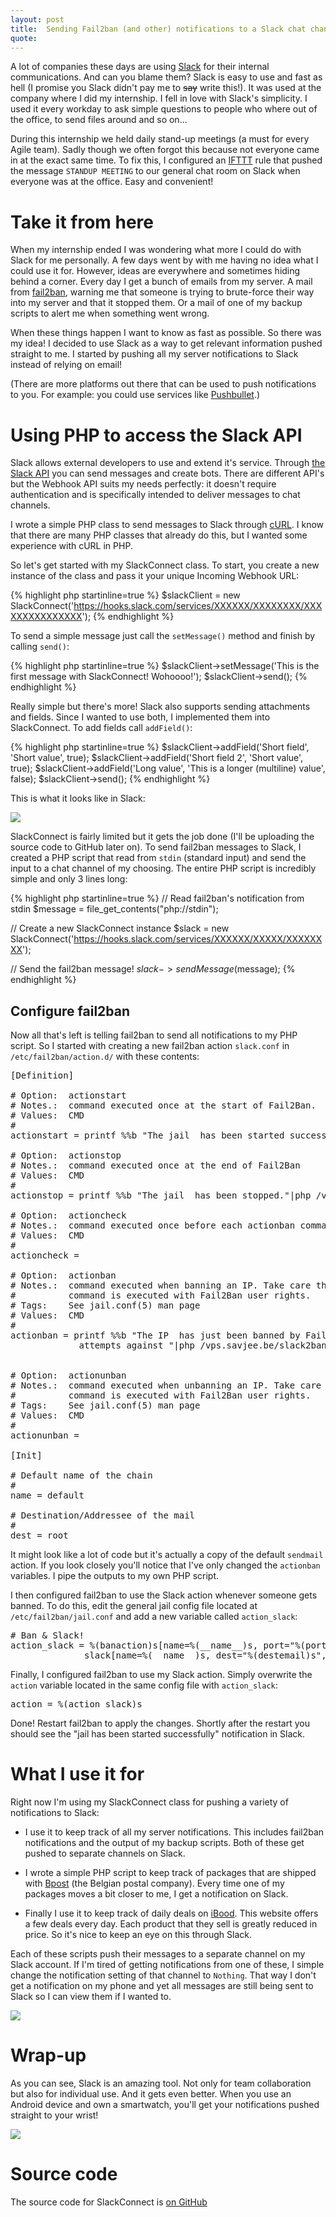 ```yaml
---
layout: post
title:  Sending Fail2ban (and other) notifications to a Slack chat channel
quote: 
---
```


A lot of companies these days are using [Slack](https://slack.com/) for their internal communications. And can you blame them? Slack is easy to use and fast as hell (I promise you Slack didn't pay me to <del>say</del> write this!). It was used at the company where I did my internship. I fell in love with Slack's simplicity. I used it every workday to ask simple questions to people who where out of the office, to send files around and so on...

During this internship we held daily stand-up meetings (a must for every Agile team). Sadly though we often forgot this because not everyone came in at the exact same time. To fix this, I configured an [IFTTT](https://ifttt.com/) rule that pushed the message ``STANDUP MEETING`` to our general chat room on Slack when everyone was at the office. Easy and convenient!

<!--more-->

# Take it from here
When my internship ended I was wondering what more I could do with Slack for me personally. A few days went by with me having no idea what I could use it for. However, ideas are everywhere and sometimes hiding behind a corner. Every day I get a bunch of emails from my server. A  mail from [fail2ban](http://www.fail2ban.org/), warning me that someone is trying to brute-force their way into my server and that it stopped them. Or a mail of one of my backup scripts to alert me when something went wrong.

When these things happen I want to know as fast as possible. So there was my idea! I decided to use Slack as a way to get relevant information pushed straight to me. I started by pushing all my server notifications to Slack instead of relying on email!

(There are more platforms out there that can be used to push notifications to you. For example: you could use services like [Pushbullet](https://docs.pushbullet.com/).)

# Using PHP to access the Slack API
Slack allows external developers to use and extend it's service. Through [the Slack API](https://api.slack.com/) you can send messages and create bots. There are different API's but the Webhook API suits my needs perfectly: it doesn't require authentication and is specifically intended to deliver messages to chat channels.

I wrote a simple PHP class to send messages to Slack through [cURL](http://php.net/manual/en/book.curl.php). I know that there are many PHP classes that already do this, but I wanted some experience with cURL in PHP.

So let's get started with my SlackConnect class. To start, you create a new instance of the class and pass it your unique Incoming Webhook URL:

{% highlight php startinline=true %}
$slackClient = new SlackConnect('https://hooks.slack.com/services/XXXXXX/XXXXXXXX/XXXXXXXXXXXXXXX');
{% endhighlight %}

To send a simple message just call the ``setMessage()`` method and finish by calling ``send()``:

{% highlight php startinline=true %}
$slackClient->setMessage('This is the first message with SlackConnect! Wohoooo!');
$slackClient->send();
{% endhighlight %}

Really simple but there's more! Slack also supports sending attachments and fields. Since I wanted to use both, I implemented them into SlackConnect. To add fields call ``addField()``:

{% highlight php startinline=true %}
$slackClient->addField('Short field', 'Short value', true);
$slackClient->addField('Short field 2', 'Short value', true);
$slackClient->addField('Long value', 'This is a longer (multiline) value', false);
$slackClient->send();
{% endhighlight %}

This is what it looks like in Slack:

![](/uploads/fail2ban-slack-notifications/slack-preview.png)

SlackConnect is fairly limited but it gets the job done (I'll be uploading the source code to GitHub later on). To send fail2ban messages to Slack, I created a PHP script that read from ``stdin`` (standard input) and send the input to a chat channel of my choosing. The entire PHP script is incredibly simple and only 3 lines long:

{% highlight php startinline=true %}
// Read fail2ban's notification from stdin
$message = file_get_contents("php://stdin");

// Create a new SlackConnect instance
$slack = new SlackConnect('https://hooks.slack.com/services/XXXXXX/XXXXX/XXXXXXXX');

// Send the fail2ban message!
$slack->sendMessage($message);
{% endhighlight %}

## Configure fail2ban
Now all that's left is telling fail2ban to send all notifications to my PHP script. So I started with creating a new fail2ban action ``slack.conf`` in ``/etc/fail2ban/action.d/`` with these contents:

<pre>
[Definition]

# Option:  actionstart
# Notes.:  command executed once at the start of Fail2Ban.
# Values:  CMD
#
actionstart = printf %%b "The jail <name> has been started successfully."|php /vps.savjee.be/slack2ban/send.php

# Option:  actionstop
# Notes.:  command executed once at the end of Fail2Ban
# Values:  CMD
#
actionstop = printf %%b "The jail <name> has been stopped."|php /vps.savjee.be/slack2ban/send.php

# Option:  actioncheck
# Notes.:  command executed once before each actionban command
# Values:  CMD
#
actioncheck =

# Option:  actionban
# Notes.:  command executed when banning an IP. Take care that the
#          command is executed with Fail2Ban user rights.
# Tags:    See jail.conf(5) man page
# Values:  CMD
#
actionban = printf %%b "The IP <ip> has just been banned by Fail2Ban after
            <failures> attempts against <name>"|php /vps.savjee.be/slack2ban/send.php


# Option:  actionunban
# Notes.:  command executed when unbanning an IP. Take care that the
#          command is executed with Fail2Ban user rights.
# Tags:    See jail.conf(5) man page
# Values:  CMD
#
actionunban =

[Init]

# Default name of the chain
#
name = default

# Destination/Addressee of the mail
#
dest = root
</pre>

It might look like a lot of code but it's actually a copy of the default ``sendmail`` action. If you look closely you'll notice that I've only changed the ``actionban`` variables. I pipe the outputs to my own PHP script.

I then configured fail2ban to use the Slack action whenever
someone gets banned. To do this, edit the general jail config file located at ``/etc/fail2ban/jail.conf`` and add a new variable called ``action_slack``:

<pre>
# Ban & Slack!
action_slack = %(banaction)s[name=%(__name__)s, port="%(port)s", protocol="%(protocol)s", chain="%(chain)s"]
              slack[name=%(__name__)s, dest="%(destemail)s", protocol="%(protocol)s", chain="%(chain)s", sendername="%(sendername)s"]
</pre>

Finally, I configured fail2ban to use my Slack action. Simply overwrite the ``action`` variable located in the same config file with ``action_slack``:

<pre>
action = %(action_slack)s
</pre>

Done! Restart fail2ban to apply the changes. Shortly after the restart you should see the "jail has been started successfully" notification in Slack.

# What I use it for
Right now I'm using my SlackConnect class for pushing a variety of notifications to Slack:

  * I use it to keep track of all my server notifications. This includes fail2ban notifications and the output of my backup scripts. Both of these get pushed to separate channels on Slack.

  * I wrote a simple PHP script to keep track of packages that are shipped with [Bpost](https://www.bpost.be/) (the Belgian postal company). Every time one of my packages moves a bit closer to me, I get a notification on Slack.

  * Finally I use it to keep track of daily deals on [iBood](http://www.ibood.com). This website offers a few deals every day. Each product that they sell is greatly reduced in price. So it's nice to keep an eye on this through Slack.

Each of these scripts push their messages to a separate channel on my Slack account. If I'm tired of getting notifications from one of these, I simple change the notification setting of that channel to ``Nothing``. That way I don't get a notification on my phone and yet all messages are still being sent to Slack so I can view them if I wanted to.

![](/uploads/fail2ban-slack-notifications/slack-notifications-settings.png)

# Wrap-up
As you can see, Slack is an amazing tool. Not only for team collaboration but also for individual use. And it gets even better. When you use an Android device and own a smartwatch, you'll get your notifications pushed straight to your wrist!

![](/uploads/fail2ban-slack-notifications/slack-android-wear.png)

# Source code
The source code for SlackConnect is [on GitHub](https://github.com/Savjee/SlackConnect/)
